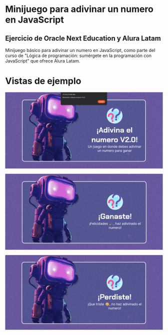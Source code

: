 # Minijuego para adivinar un numero en JavaScript
## Ejercicio de Oracle Next Education y Alura Latam

Minijuego básico para adivinar un numero en JavaScript, como parte del curso de 
"Lógica de programación: sumérgete en la programación con JavaScript" que ofrece Alura Latam.

# Vistas de ejemplo
![Alt text](image.png)

![Alt text](image-1.png)

![Alt text](image-2.png)